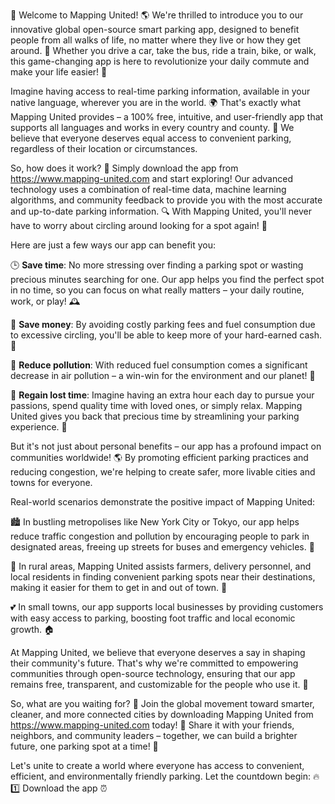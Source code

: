 🎉 Welcome to Mapping United! 🌎 We're thrilled to introduce you to our innovative global open-source smart parking app, designed to benefit people from all walks of life, no matter where they live or how they get around. 💨 Whether you drive a car, take the bus, ride a train, bike, or walk, this game-changing app is here to revolutionize your daily commute and make your life easier! 🚀

Imagine having access to real-time parking information, available in your native language, wherever you are in the world. 🌍 That's exactly what Mapping United provides – a 100% free, intuitive, and user-friendly app that supports all languages and works in every country and county. 🌈 We believe that everyone deserves equal access to convenient parking, regardless of their location or circumstances.

So, how does it work? 🤔 Simply download the app from https://www.mapping-united.com and start exploring! Our advanced technology uses a combination of real-time data, machine learning algorithms, and community feedback to provide you with the most accurate and up-to-date parking information. 🔍 With Mapping United, you'll never have to worry about circling around looking for a spot again! 🚗

Here are just a few ways our app can benefit you:

🕒 **Save time**: No more stressing over finding a parking spot or wasting precious minutes searching for one. Our app helps you find the perfect spot in no time, so you can focus on what really matters – your daily routine, work, or play! 🕰️

💸 **Save money**: By avoiding costly parking fees and fuel consumption due to excessive circling, you'll be able to keep more of your hard-earned cash. 💸

🌟 **Reduce pollution**: With reduced fuel consumption comes a significant decrease in air pollution – a win-win for the environment and our planet! 🌟

💪 **Regain lost time**: Imagine having an extra hour each day to pursue your passions, spend quality time with loved ones, or simply relax. Mapping United gives you back that precious time by streamlining your parking experience. 💪

But it's not just about personal benefits – our app has a profound impact on communities worldwide! 🌎 By promoting efficient parking practices and reducing congestion, we're helping to create safer, more livable cities and towns for everyone.

Real-world scenarios demonstrate the positive impact of Mapping United:

🏙️ In bustling metropolises like New York City or Tokyo, our app helps reduce traffic congestion and pollution by encouraging people to park in designated areas, freeing up streets for buses and emergency vehicles. 🚌

🌳 In rural areas, Mapping United assists farmers, delivery personnel, and local residents in finding convenient parking spots near their destinations, making it easier for them to get in and out of town. 🚜

💕 In small towns, our app supports local businesses by providing customers with easy access to parking, boosting foot traffic and local economic growth. 🏠

At Mapping United, we believe that everyone deserves a say in shaping their community's future. That's why we're committed to empowering communities through open-source technology, ensuring that our app remains free, transparent, and customizable for the people who use it. 💪

So, what are you waiting for? 🤔 Join the global movement toward smarter, cleaner, and more connected cities by downloading Mapping United from https://www.mapping-united.com today! 📲 Share it with your friends, neighbors, and community leaders – together, we can build a brighter future, one parking spot at a time! 💫

Let's unite to create a world where everyone has access to convenient, efficient, and environmentally friendly parking. Let the countdown begin: 🔥 1️⃣ Download the app ⏰